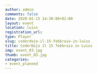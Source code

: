 ```yaml
---
author: admin
comments: false
date: 2020-02-15 14:30:00+01:00
layout: event
location: luiss
registration_url:
type: Player
slug: coderdojo-il-15-febbraio-in-luiss
title: CoderDojo il 15 febbraio in Luiss
img: event_03.jpg
thumb: event_03.jpg
categories:
- event_planned
---
```

